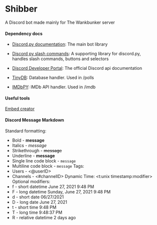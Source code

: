 # Shibber
A Discord bot made mainly for The Wankbunker server

#### Dependency docs

- [Discord.py documentation](https://discordpy.readthedocs.io/en/stable/index.html): 
The main bot library


- [Discord py slash commands](https://discord-py-slash-command.readthedocs.io/en/latest/): 
A supporting library for discord.py, handles slash commands, buttons and selectors


- [Discord Developer Portal](https://discord.com/developers/docs/intro): 
The official Discord api documentation


- [TinyDB](https://tinydb.readthedocs.io/en/latest/index.html): 
Database handler. Used in /polls


- [IMDbPY](https://imdbpy.readthedocs.io/en/latest/usage/index.html): 
IMDb API handler. Used in /imdb



#### Useful tools

[Embed creator](https://cog-creators.github.io/discord-embed-sandbox/)


#### Discord Message Markdown

Standard formatting:
- Bold - **message**
- Italics - *message*
- Strikethrough - ~~message~~
- Underline - __message__
- Single line code block - `message`
- Multiline code block - ```message```
Tags:
- Users - <@userID>
- Channels - <#channelID>
Dynamic Time:
<t:unix timestamp:modifier>
Optional modifiers:
- f - short datetime
June 27, 2021 9:48 PM
- F - long datetime
Sunday, June 27, 2021 9:48 PM
- d - short date
06/27/2021
- D - long date
June 27, 2021
- t - short time
9:48 PM
- T - long time
9:48:37 PM
- R - relative datetime
2 days ago

